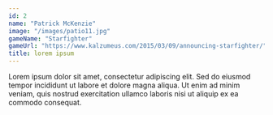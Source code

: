 ```yaml
---
id: 2
name: "Patrick McKenzie"
image: "/images/patio11.jpg"
gameName: "Starfighter"
gameUrl: "https://www.kalzumeus.com/2015/03/09/announcing-starfighter/"
title: lorem ipsum
---
```


Lorem ipsum dolor sit amet, consectetur adipiscing elit. Sed do eiusmod tempor incididunt ut labore et dolore magna aliqua. Ut enim ad minim veniam, quis nostrud exercitation ullamco laboris nisi ut aliquip ex ea commodo consequat.
